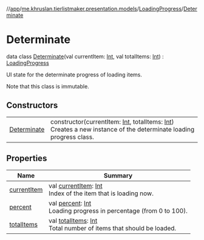 //[app](../../../../index.md)/[me.khruslan.tierlistmaker.presentation.models](../../index.md)/[LoadingProgress](../index.md)/[Determinate](index.md)

# Determinate

data class [Determinate](index.md)(val currentItem: [Int](https://kotlinlang.org/api/latest/jvm/stdlib/kotlin/-int/index.html), val totalItems: [Int](https://kotlinlang.org/api/latest/jvm/stdlib/kotlin/-int/index.html)) : [LoadingProgress](../index.md)

UI state for the determinate progress of loading items.

Note that this class is immutable.

## Constructors

| | |
|---|---|
| [Determinate](-determinate.md) | constructor(currentItem: [Int](https://kotlinlang.org/api/latest/jvm/stdlib/kotlin/-int/index.html), totalItems: [Int](https://kotlinlang.org/api/latest/jvm/stdlib/kotlin/-int/index.html))<br>Creates a new instance of the determinate loading progress class. |

## Properties

| Name | Summary |
|---|---|
| [currentItem](current-item.md) | val [currentItem](current-item.md): [Int](https://kotlinlang.org/api/latest/jvm/stdlib/kotlin/-int/index.html)<br>Index of the item that is loading now. |
| [percent](percent.md) | val [percent](percent.md): [Int](https://kotlinlang.org/api/latest/jvm/stdlib/kotlin/-int/index.html)<br>Loading progress in percentage (from 0 to 100). |
| [totalItems](total-items.md) | val [totalItems](total-items.md): [Int](https://kotlinlang.org/api/latest/jvm/stdlib/kotlin/-int/index.html)<br>Total number of items that should be loaded. |
